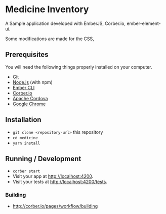 # Medicine Inventory

A Sample application developed with EmberJS, Corber.io, ember-element-ui. 

Some modifications are made for the CSS,

## Prerequisites

You will need the following things properly installed on your computer.

* [Git](https://git-scm.com/)
* [Node.js](https://nodejs.org/) (with npm)
* [Ember CLI](https://ember-cli.com/)
* [Corber.io](http://corber.io/)
* [Apache Cordova](https://cordova.apache.org/)
* [Google Chrome](https://google.com/chrome/)

## Installation

* `git clone <repository-url>` this repository
* `cd medicine`
* `yarn install`

## Running / Development

* `corber start`
* Visit your app at [http://localhost:4200](http://localhost:4200).
* Visit your tests at [http://localhost:4200/tests](http://localhost:4200/tests).


### Building

* http://corber.io/pages/workflow/building


